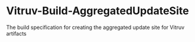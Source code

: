# Vitruv-Build-AggregatedUpdateSite
The build specification for creating the aggregated update site for Vitruv artifacts
